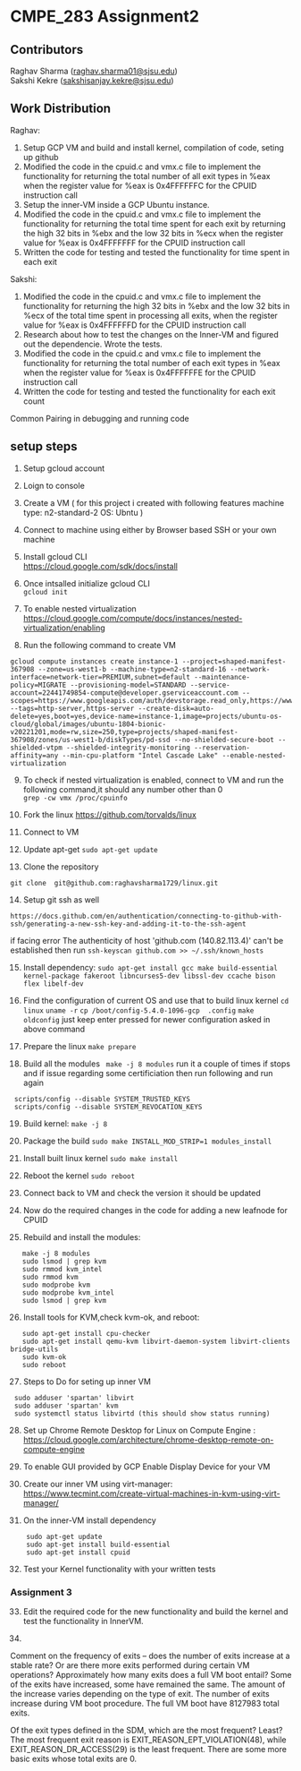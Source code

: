 # CMPE_283 Assignment2

## Contributors
Raghav Sharma (raghav.sharma01@sjsu.edu)</br>
Sakshi Kekre (sakshisanjay.kekre@sjsu.edu)

## Work Distribution

Raghav:
1. Setup GCP VM and build and install kernel, compilation of code, seting up github
2. Modified the code in the cpuid.c and vmx.c file to implement the functionality for returning the total number of all exit types in %eax when the register value for %eax is 0x4FFFFFFC for the CPUID instruction call
3. Setup the inner-VM inside a GCP Ubuntu instance.
4. Modified the code in the cpuid.c and vmx.c file to implement the functionality for returning the total time spent for each exit by returning the high 32 bits in %ebx and the low 32 bits in %ecx when the register value for %eax is 0x4FFFFFFF for the CPUID instruction call
5. Written the code for testing and tested the functionality for time spent in each exit

Sakshi:
1. Modified the code in the cpuid.c and vmx.c file to implement the functionality for returning the high 32 bits in %ebx and the low 32 bits in %ecx of the total time spent in processing all exits, when the register value for %eax is 0x4FFFFFFD for the CPUID instruction call
2. Research about how to test the changes on the Inner-VM and figured out the dependencie. Wrote the tests.
3. Modified the code in the cpuid.c and vmx.c file to implement the functionality for returning the total number of each exit types in %eax when the register value for %eax is 0x4FFFFFFE for the CPUID instruction call
4. Written the code for testing and tested the functionality for each exit count

Common
Pairing in debugging and running code

## setup steps

1. Setup gcloud account 

2. Loign to console

3. Create a VM 
   ( for this project i created with following features 
    machine type: n2-standard-2
    OS: Ubntu
    )
4. Connect to machine using either by Browser based SSH or your own machine

5. Install gcloud CLI
  <br> https://cloud.google.com/sdk/docs/install

6. Once intsalled initialize gcloud CLI
   <br> `gcloud init`

7. To enable nested virtualization
  <br> https://cloud.google.com/compute/docs/instances/nested-virtualization/enabling

8. Run the following command to create VM
```
gcloud compute instances create instance-1 --project=shaped-manifest-367908 --zone=us-west1-b --machine-type=n2-standard-16 --network-interface=network-tier=PREMIUM,subnet=default --maintenance-policy=MIGRATE --provisioning-model=STANDARD --service-account=22441749854-compute@developer.gserviceaccount.com --scopes=https://www.googleapis.com/auth/devstorage.read_only,https://www.googleapis.com/auth/logging.write,https://www.googleapis.com/auth/monitoring.write,https://www.googleapis.com/auth/servicecontrol,https://www.googleapis.com/auth/service.management.readonly,https://www.googleapis.com/auth/trace.append --tags=http-server,https-server --create-disk=auto-delete=yes,boot=yes,device-name=instance-1,image=projects/ubuntu-os-cloud/global/images/ubuntu-1804-bionic-v20221201,mode=rw,size=250,type=projects/shaped-manifest-367908/zones/us-west1-b/diskTypes/pd-ssd --no-shielded-secure-boot --shielded-vtpm --shielded-integrity-monitoring --reservation-affinity=any --min-cpu-platform "Intel Cascade Lake" --enable-nested-virtualization
```

9. To check if nested virtualization is enabled, connect to VM and run the following command,it should any number other than 0
    <br> `grep -cw vmx /proc/cpuinfo`

10. Fork the linux  https://github.com/torvalds/linux

11. Connect to VM 

12. Update apt-get
``` sudo apt-get update ```

13. Clone the repository
```
git clone  git@github.com:raghavsharma1729/linux.git
```

14. Setup git ssh as well 
```
https://docs.github.com/en/authentication/connecting-to-github-with-ssh/generating-a-new-ssh-key-and-adding-it-to-the-ssh-agent
```
if facing error The authenticity of host 'github.com (140.82.113.4)' can't be established then run
```ssh-keyscan github.com >> ~/.ssh/known_hosts```

15. Install dependency:
```sudo apt-get install gcc make build-essential kernel-package fakeroot libncurses5-dev libssl-dev ccache bison flex libelf-dev```

16. Find the configuration of current OS and use that to build linux kernel
 ``` cd linux ```
 ``` uname -r ```
 ``` cp /boot/config-5.4.0-1096-gcp  .config ```
 ``` make oldconfig ```
 just keep enter pressed for newer configuration asked in above command
 
 17. Prepare the linux
 ``` make prepare ```
 
18.  Build all the modules
 ```  make -j 8 modules ```
run it a couple of times if stops and if issue regarding some certificiation then run following and run again
 ``` 
  scripts/config --disable SYSTEM_TRUSTED_KEYS 
  scripts/config --disable SYSTEM_REVOCATION_KEYS 
  ```
  
 19. Build kernel:
``` make -j 8 ``` 

20. Package the build
``` sudo make INSTALL_MOD_STRIP=1 modules_install ```

21. Install built linux kernel 
``` sudo make install ```

22. Reboot the kernel
``` sudo reboot ```

23. Connect back to VM and check the version it should be updated

24. Now do the required changes in the code for adding a new leafnode for CPUID 

25. Rebuild and install the modules:
 ``` 
    make -j 8 modules
    sudo lsmod | grep kvm
    sudo rmmod kvm_intel
    sudo rmmod kvm
    sudo modprobe kvm
    sudo modprobe kvm_intel
    sudo lsmod | grep kvm
   ```
    
26. Install tools for KVM,check kvm-ok, and reboot:

 ``` 
    sudo apt-get install cpu-checker    
    sudo apt-get install qemu-kvm libvirt-daemon-system libvirt-clients bridge-utils
    sudo kvm-ok
    sudo reboot 
   ```
    
 27.  Steps to Do for seting up inner VM
 
 ```
  sudo adduser 'spartan' libvirt
  sudo adduser 'spartan' kvm
  sudo systemctl status libvirtd (this should show status running)
 ```

 28. Set up Chrome Remote Desktop for Linux on Compute Engine : https://cloud.google.com/architecture/chrome-desktop-remote-on-compute-engine

29.  To enable GUI provided by GCP Enable Display Device for your VM

30. Create our inner VM using virt-manager: https://www.tecmint.com/create-virtual-machines-in-kvm-using-virt-manager/

31. On the inner-VM install dependency
``` 
    sudo apt-get update
    sudo apt-get install build-essential
    sudo apt-get install cpuid
 ```
    
32. Test your Kernel functionality with your written tests

### Assignment 3

33. Edit the required code for the new  functionality and build the kernel and test the functionality in InnerVM.

34. 
Comment on the frequency of exits – does the number of exits increase at a stable rate? Or are there more exits performed during certain VM operations? Approximately how many exits does a full VM boot entail? 
Some of the exits have increased, some have remained the same. The amount of the increase varies depending on the type of exit. The number of exits increase during VM boot procedure. The full VM boot have 8127983 total exits.

Of the exit types defined in the SDM, which are the most frequent? Least?  
The most frequent exit reason is EXIT_REASON_EPT_VIOLATION(48), while EXIT_REASON_DR_ACCESS(29) is the least frequent. There are some more basic exits whose total exits are 0.

